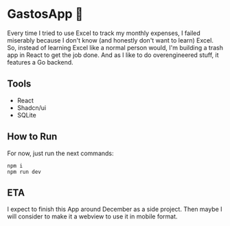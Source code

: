 # GastosApp 💸

Every time I tried to use Excel to track my monthly expenses, I failed miserably because I don't know (and honestly don't want to learn) Excel. 
So, instead of learning Excel like a normal person would, I'm building a trash app in React to get the job done. And as I like to do overengineered stuff, it features a Go backend.

## Tools

* React
* Shadcn/ui
* SQLite

## How to Run

For now, just run the next commands:

```
npm i
npm run dev
```

## ETA

I expect to finish this App around December as a side project. Then maybe I will consider to make it a webview to use it in mobile format.

